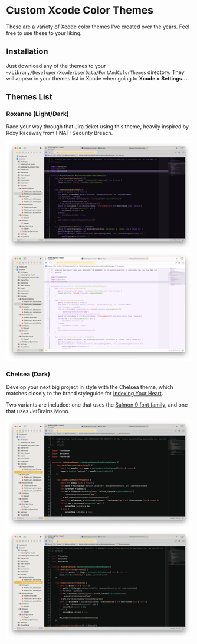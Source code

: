 # Custom Xcode Color Themes

These are a variety of Xcode color themes I've created over the years. Feel free to use these to your liking.

## Installation

Just download any of the themes to your `~/Library/Developer/Xcode/UserData/FontAndColorThemes` directory.
They will appear in your themes list in Xcode when going to **Xcode > Settings...**.

## Themes List

### Roxanne (Light/Dark)
Race your way through that Jira ticket using this theme, heavily inspired by Roxy Raceway from FNAF: Security
Breach.

![Roxanne (Dark)](Screenshots/roxy-dark.png)
![ROxanne (Light)](Screenshots/roxy-light.png)

### Chelsea (Dark)
Develop your next big project in style with the Chelsea theme, which matches closely to the brand styleguide
for [Indexing Your Heart](https://indexingyourhe.art).

Two variants are included: one that uses the [Salmon 9 font family](https://phildjii.itch.io/salmon-family),
and one that uses JetBrains Mono.

![Chelsea (Dark, Salmon 9)](Screenshots/chelsea-dark.png)
![Chelsea (Dark, JB Mono)](Screenshots/chelsea-dark-jbmono.png)
